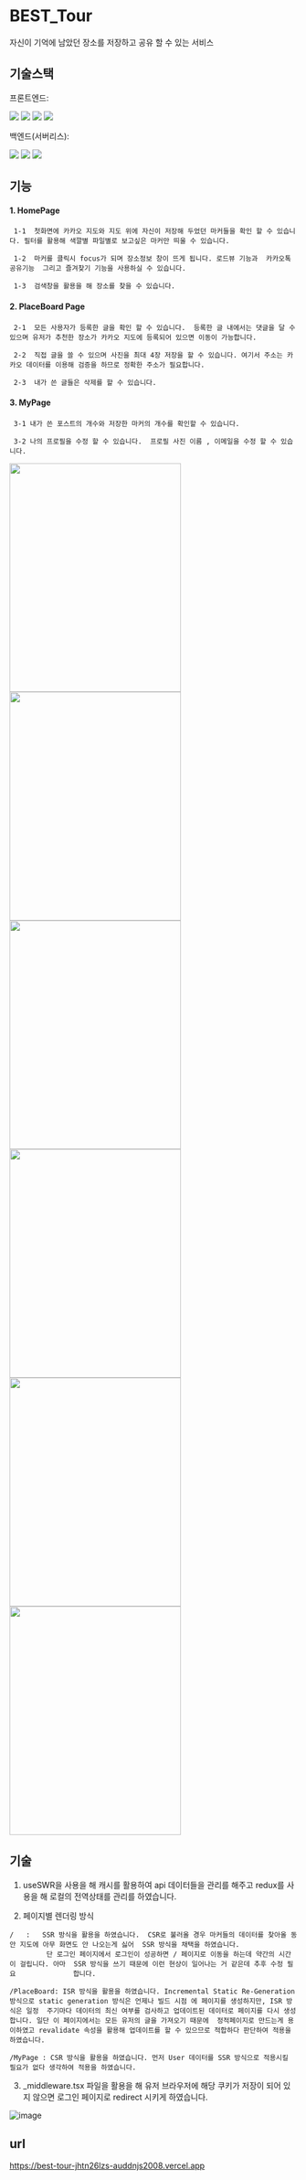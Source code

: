 # BEST_Tour
  자신이 기억에 남았던 장소를 저장하고 공유 할 수 있는 서비스
  

## 기술스택

프론트엔드:
   <div>
   <img src="https://img.shields.io/badge/-Next.js-000000?style=flat&logo=Next.js" />
   <img src="https://img.shields.io/badge/-TypeScript-000000?style=flat&logo=TypeScript" />
   <img src="https://img.shields.io/badge/-Redux-764ABC?style=flat&logo=Redux" />
   <img src="https://img.shields.io/badge/-SWR-000000?style=flat" />
   </div>
   
백엔드(서버리스):
    <div>
   <img src="https://img.shields.io/badge/-PlanetScale-000000?style=flat&logo=PlanetScale" />
   <img src="https://img.shields.io/badge/-Prisma-000000?style=flat&logo=Prisma" />
   <img src="https://img.shields.io/badge/-Cloudflare-000000?style=flat&logo=Cloudflare" />
   </div>
   
  
## 기능
  #### 1. HomePage 
     
     1-1  첫화면에 카카오 지도와 지도 위에 자신이 저장해 두었던 마커들을 확인 할 수 있습니다. 필터를 활용해 색깔별 파일별로 보고싶은 마커만 띄울 수 있습니다.
     
     1-2  마커를 클릭시 focus가 되며 장소정보 창이 뜨게 됩니다. 로드뷰 기능과  카카오톡 공유기능  그리고 즐겨찾기 기능을 사용하실 수 있습니다.
     
     1-3  검색창을 활용을 해 장소를 찾을 수 있습니다.
  
  #### 2. PlaceBoard Page
  
     2-1  모든 사용자가 등록한 글을 확인 할 수 있습니다.  등록한 글 내에서는 댓글을 달 수 있으며 유저가 추천한 장소가 카카오 지도에 등록되어 있으면 이동이 가능합니다.
     
     2-2  직접 글을 쓸 수 있으며 사진을 최대 4장 저장을 할 수 있습니다. 여기서 주소는 카카오 데이터를 이용해 검증을 하므로 정확한 주소가 필요합니다. 
     
     2-3  내가 쓴 글들은 삭제를 할 수 있습니다. 
  
  #### 3. MyPage 
     
     3-1 내가 쓴 포스트의 개수와 저장한 마커의 개수를 확인할 수 있습니다.
     
     3-2 나의 프로필을 수정 할 수 있습니다.  프로필 사진 이름 , 이메일을 수정 할 수 있습니다. 
  
  <div>
   <img src="https://user-images.githubusercontent.com/46766443/173216703-5d2af7f0-093d-4495-ae50-7859e31f1950.png" width="300" height="400" />
   <img src="https://user-images.githubusercontent.com/46766443/173216845-9acec8a3-7ef7-4b6f-a58e-703f209ca1dd.png"  width="300" height="400" />
   <img src="https://user-images.githubusercontent.com/46766443/173216864-259d47c9-4588-48e6-88c9-08a3fc036c0d.png"  width="300" height="400" />
   <img src="https://user-images.githubusercontent.com/46766443/173216880-73da0d1e-befe-43c3-82f8-e025e05960c8.png"   width="300" height="400"/>
   <img src="https://user-images.githubusercontent.com/46766443/173216904-5f8cfa33-78d5-4d80-8df1-0b341ba1a35b.png"   width="300" height="400"/>
   <img src="https://user-images.githubusercontent.com/46766443/173216945-3cfd4884-9a69-47d1-9e58-6223e5fd361b.png"   width="300" height="400"/>  
  </div>

## 기술

  
  1. useSWR을 사용을 해 캐시를 활용하여 api 데이터들을 관리를 해주고 redux를 사용을 해 로컬의 전역상태를 관리를 하였습니다. 
  
  2. 페이지별 렌더링 방식
  
  
    /   :   SSR 방식을 활용을 하였습니다.  CSR로 불러올 경우 마커들의 데이터를 찾아올 동안 지도에 아무 화면도 안 나오는게 싫어  SSR 방식을 채택을 하였습니다. 
             단 로그인 페이지에서 로그인이 성공하면 / 페이지로 이동을 하는데 약간의 시간이 걸립니다. 아마  SSR 방식을 쓰기 때문에 이런 현상이 일어나는 거 같은데 추후 수정 필요              합니다.
             
    /PlaceBoard: ISR 방식을 활용을 하였습니다. Incremental Static Re-Generation 방식으로 static generation 방식은 언제나 빌드 시점 에 페이지를 생성하지만, ISR 방식은 일정  주기마다 데이터의 최신 여부를 검사하고 업데이트된 데이터로 페이지를 다시 생성합니다. 일단 이 페이지에서는 모든 유저의 글을 가져오기 때문에  정적페이지로 만드는게 용이하였고 revalidate 속성을 활용해 업데이트를 할 수 있으므로 적합하다 판단하여 적용을 하였습니다.
                 
    /MyPage : CSR 방식을 활용을 하였습니다. 먼저 User 데이터를 SSR 방식으로 적용시킬 필요가 없다 생각하여 적용을 하였습니다.
    
    
  3. _middleware.tsx 파일을 활용을 해  유저 브라우저에 해당 쿠키가 저장이 되어 있지 않으면 로그인 페이지로 redirect 시키게 하였습니다.

   ![image](https://user-images.githubusercontent.com/46766443/173217259-91d08829-86c5-49c8-8290-42948875481d.png)

 
 ## url
 
 https://best-tour-jhtn26lzs-auddnjs2008.vercel.app
     



